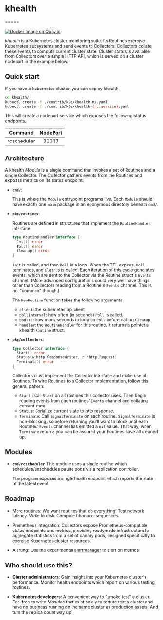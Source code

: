 # khealth
=====

[![Docker Image on Quay.io](https://quay.io/repository/coreos/khealth/status "Docker Image on Quay.io")](https://quay.io/repository/coreos/khealth)

*khealth*  is a Kubernetes cluster monitoring suite. Its Routines exercise Kubernetes subsystems and send events to Collectors. Collectors collate these events to compute current cluster state. Cluster status is available from Collectors over a simple HTTP API, which is served on a cluster nodeport in the example below.

## Quick start

If you have a kubernetes cluster, you can deploy khealth.

```sh
cd khealth/
kubectl create -f ./contrib/k8s/khealth-ns.yaml
kubectl create -f ./contrib/k8s/khealth-{rc,service}.yaml
```

This will create a nodeport service which exposes the following status endpoints.

| Command  | NodePort |
| ------------- |:-------------:|
| rcscheduler  | 31337 |

## Architecture

A khealth *Module* is a single command that invokes a set of Routines and a single Collector. The Collector gathers events from the Routines and exposes metrics on its status endpoint.

* **`cmd/`**:

  This is where the `Module` entrypoint programs live. Each `Module` should have exactly one `main` package in an eponymous directory beneath `cmd/`.

* **`pkg/routines`**:

  Routines are defined in structures that implement the `RoutineHandler` interface.
  ```go
  type RoutineHandler interface {
  	Init() error
	Poll() error
	Cleanup() error
  }
  ```
  `Init` is called, and then `Poll` in a loop. When the TTL expires, `Poll` terminates, and `Cleanup` is called. Each iteration of this cycle generates events, which are sent to the Collector via the Routine struct's `Events` channel. (More advanced configurations could very well have things other than Collectors reading from a Routine's `Events` channel. This is not "common" though.)

  The `NewRoutine` function takes the following arguments
  * `client`: the kubernetes api client
  * `pollInterval`: how often (in seconds) `Poll` is called.
  * `podTTL`: how many seconds to loop on `Poll` before calling `Cleanup`
  * `handler`: the `RoutineHandler` for this routine.
  It returns a pointer a khealth `Routine` struct.
* **`pkg/collectors`**:

  ```go
  type Collector interface {
  	Start() error
	Status(w http.ResponseWriter, r *http.Request)
	Terminate() error
  }
  ```
  Collectors must implement the Collector interface and make use of Routines. To wire Routines to a Collector implementation, follow this general pattern:
  * `Start` : Call `Start` on all routines this collector uses. Then begin reading events from each routines' `Events` channel and collating current state.
  * `Status`: Serialize current state to http response.
  * `Terminate`: Call `SignalTerminate` on each routine. `SignalTerminate` is non-blocking, so before returning you'll want to block until each Routines' `Events` channel has emitted a `nil` value. That way, when `Terminate` returns you can be assured your Routines have all cleaned up.

## Modules
- **`cmd/rcscheduler`**
  This module uses a single routine which schedules/unschedules pause pods via a replication controller.

  The program exposes a single health endpoint which reports the state of the latest event.

## Roadmap
- More routines: We want routines that do everything! Test network latency. Write to disk. Compute fibonacci sequences.

* Prometheus integration: Collectors expose Prometheus-compatible status endpoints and metrics, providing readymade infrastructure to aggregate statistics from a set of canary pods, designed specifically to exercise Kubernetes cluster resources.

* Alerting: Use the experimental [alertmanager](https://github.com/prometheus/alertmanager) to alert on metrics

## Who should use this?

* **Cluster administrators**: Gain insight into your Kubernetes cluster's performance.  Monitor health endpoints which report on various testing routines.

* **Kubernetes developers**: A convenient way to "smoke test" a cluster. Feel free to write *Modules* that exist solely to torture test a cluster and have no business running on the same cluster as production assets. And turn the replica count way up!

